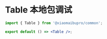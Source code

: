 <!--
 * @Author: Lee
 * @Date: 2023-11-11 18:35:54
 * @LastEditTime: 2023-11-11 18:45:24
 * @LastEditors: Lee
-->
<!--
 * @Author: Lee
 * @Date: 2023-11-11 15:30:33
 * @LastEditTime: 2023-11-11 18:28:32
 * @LastEditors: Lee
-->
# Table 本地包调试

```jsx
import { Table } from '@xiaomaibupro/common';

export default () => <Table />;
```
